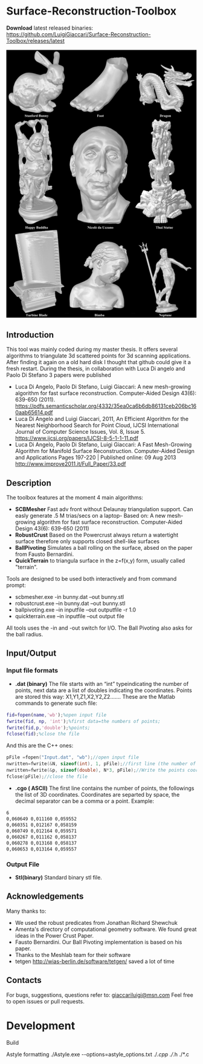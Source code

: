 # Surface-Reconstruction-Toolbox
**Download** latest released binaries:
https://github.com/LuigiGiaccari/Surface-Reconstruction-Toolbox/releases/latest

![alt text](/doc/scb_image.PNG)

## Introduction
This tool was mainly coded during my master thesis. It offers several algorithms to triangulate 3d scattered points for 3d scanning applications. After finding it again on a old hard disk I thought that github could give it a fresh restart.
During the thesis, in collaboration with Luca Di angelo and Paolo Di Stefano 3 papers were published

- Luca Di Angelo, Paolo Di Stefano, Luigi Giaccari: A new mesh-growing algorithm for fast surface reconstruction. Computer-Aided Design 43(6): 639-650 (2011).
https://pdfs.semanticscholar.org/4332/35ea0ca6b6db86131ceb206bc160aab65614.pdf
- Luca Di Angelo and Luigi Giaccari, 2011, An Efficient Algorithm for the Nearest Neighborhood Search for Point Cloud, IJCSI International Journal of Computer Science Issues, Vol. 8, Issue 5.
https://www.ijcsi.org/papers/IJCSI-8-5-1-1-11.pdf
- Luca Di Angelo, Paolo Di Stefano, Luigi Giaccari: A Fast Mesh-Growing Algorithm for Manifold Surface Reconstruction. Computer-Aided Design and Applications Pages 197-220 | Published online: 09 Aug 2013
http://www.improve2011.it/Full_Paper/33.pdf


## Description

The toolbox features at the moment 4 main algorithms:
- **SCBMesher** Fast adv front without Delaunay triangulation support. Can easly generate .5 M trias/secs on a laptop- Based on:
  A new mesh-growing algorithm for fast surface reconstruction. Computer-Aided Design 43(6): 639-650 (2011) 
- **RobustCrust** Based on the Powercrust always return a watertight surface therefore only supports closed shell-like surfaces
- **BallPivoting** Simulates a ball rolling on the surface, absed on the paper from Fausto Bernardini.
- **QuickTerrain** to triangula surface in the z=f(x,y) form, usually called "terrain".
 
Tools are designed to be used both interactively and from command prompt:

- scbmesher.exe -in bunny.dat –out bunny.stl
- robustcrust.exe –in bunny.dat –out bunny.stl
- ballpivoting.exe –in inputfile –out outputfile -r 1.0
- quickterrain.exe –in inputfile –out output file

All tools uses the -in and -out switch for I/O. The Ball Pivoting also asks for the ball radius.

## Input/Output
### Input file formats
- **.dat (binary)**
The file starts with an “int” typeindicating the number of points, next data are a list of doubles indicating the coordinates.
Points are stored this way: X1,Y1,Z1,X2,Y2,Z2…….
These are the Matlab commands to generate such file:
```Matlab
fid=fopen(name,'wb');%open input file
fwrite(fid, np, 'int');%first data=the numbers of points;
fwrite(fid,p,'double');%points;
fclose(fid);%close the file
```
And this are the C++ ones:
```C++
pFile =fopen("Input.dat", "wb");//open input file
nwritten=fwrite(&N, sizeof(int), 1, pFile);//first line (the number of points)
nwritten=fwrite(&p, sizeof(double), N*3, pFile);//Write the points coordinate
fclose(pFile);//close the file
```
- **.cgo ( ASCII)**
The first line contains the number of points, the followings the list of 3D coordinates. Coordinates are separted by space, the decimal separator can be a comma or a point.
Example:
```Ascii
6
0,060649 0,011160 0,059552
0,060351 0,012167 0,058159
0,060749 0,012164 0,059571
0,060267 0,011162 0,058137
0,060278 0,013168 0,058137
0,060653 0,013164 0,059557
```

### Output File 
- **Stl(binary)**
Standard binary stl file.


## Acknowledgements
Many thanks to:
- We used the robust predicates from  Jonathan Richard Shewchuk
- Amenta's directory of computational geometry software. We found great ideas in the Power Crust Paper. 
- Fausto Bernardini. Our Ball Pivoting implementation is based on his paper.
- Thanks to the Meshlab team for their software
- tetgen http://wias-berlin.de/software/tetgen/ saved a lot of time

## Contacts
For bugs, suggestions, questions refer to: giaccariluigi@msn.com
Feel free to open issues or pull requests.

# Development
Build

Astyle formatting
./Astyle.exe  --options=astyle_options.txt ./*.cpp  ./*.h ./*.c


